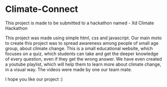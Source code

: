# Climate-Connect
This project is made to be submitted to a hackathon named - Xd Climate Hackathon

This project was made using simple html, css and javascript. Our main moto to create this project was to spread awareness among people of small age group, about climate change. This is a small educational website, which focuses on a quiz, which students can take and get the deeper knowledge of every question, even if they get the wrong answer. We have even created a youtube playlist, which will help them to learn more about climate change, in a visual way. The videos were made by one our team mate. 

I hope you like our project :)
